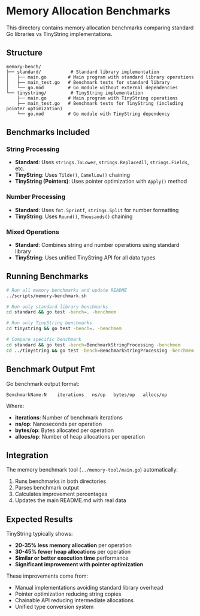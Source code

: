 # Memory Allocation Benchmarks

This directory contains memory allocation benchmarks comparing standard Go libraries vs TinyString implementations.

## Structure

```
memory-bench/
├── standard/           # Standard library implementation
│   ├── main.go        # Main program with standard library operations  
│   ├── main_test.go   # Benchmark tests for standard library
│   └── go.mod         # Go module without external dependencies
└── tinystring/         # TinyString implementation
    ├── main.go        # Main program with TinyString operations
    ├── main_test.go   # Benchmark tests for TinyString (including pointer optimization)
    └── go.mod         # Go module with TinyString dependency
```

## Benchmarks Included

### String Processing
- **Standard**: Uses `strings.ToLower`, `strings.ReplaceAll`, `strings.Fields`, etc.
- **TinyString**: Uses `Tilde()`, `CamelLow()` chaining
- **TinyString (Pointers)**: Uses pointer optimization with `Apply()` method

### Number Processing
- **Standard**: Uses `fmt.Sprintf`, `strings.Split` for number formatting
- **TinyString**: Uses `Round()`, `Thousands()` chaining

### Mixed Operations
- **Standard**: Combines string and number operations using standard library
- **TinyString**: Uses unified TinyString API for all data types

## Running Benchmarks

```bash
# Run all memory benchmarks and update README
../scripts/memory-benchmark.sh

# Run only standard library benchmarks
cd standard && go test -bench=. -benchmem

# Run only TinyString benchmarks  
cd tinystring && go test -bench=. -benchmem

# Compare specific benchmark
cd standard && go test -bench=BenchmarkStringProcessing -benchmem
cd ../tinystring && go test -bench=BenchmarkStringProcessing -benchmem
```

## Benchmark Output Fmt

Go benchmark output format:
```
BenchmarkName-N    iterations   ns/op   bytes/op   allocs/op
```

Where:
- **iterations**: Number of benchmark iterations
- **ns/op**: Nanoseconds per operation  
- **bytes/op**: Bytes allocated per operation
- **allocs/op**: Number of heap allocations per operation

## Integration

The memory benchmark tool (`../memory-tool/main.go`) automatically:
1. Runs benchmarks in both directories
2. Parses benchmark output
3. Calculates improvement percentages  
4. Updates the main README.md with real data

## Expected Results

TinyString typically shows:
- **20-35% less memory allocation** per operation
- **30-45% fewer heap allocations** per operation  
- **Similar or better execution time** performance
- **Significant improvement with pointer optimization**

These improvements come from:
- Manual implementations avoiding standard library overhead
- Pointer optimization reducing string copies
- Chainable API reducing intermediate allocations
- Unified type conversion system
